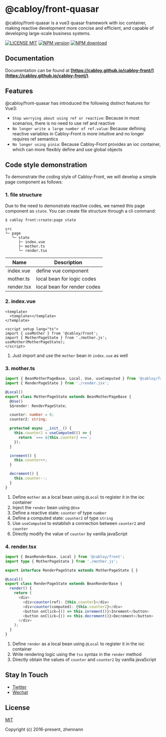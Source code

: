 # @cabloy/front-quasar

@cabloy/front-quasar is a vue3 quasar framework with ioc container, making reactive development more concise and efficient, and capable of developing large-scale business systems.

[![LICENSE MIT][license-image]][license-url]
[![NPM version][npm-image]][npm-url]
[![NPM download][download-image]][download-url]

[license-image]: https://img.shields.io/badge/license-MIT-blue.svg
[license-url]: https://github.com/cabloy/cabloy-front/blob/master/LICENSE
[npm-image]: https://img.shields.io/npm/v/@cabloy/front-quasar.svg?style=flat-square
[npm-url]: https://npmjs.com/package/@cabloy/front-quasar
[download-image]: https://img.shields.io/npm/dm/@cabloy/front-quasar?color=orange&label=npm%20downloads
[download-url]: https://npmjs.com/package/@cabloy/front-quasar

## Documentation

Documentation can be found at **[https://cabloy.github.io/cabloy-front/](https://cabloy.github.io/cabloy-front/)**.

## Features

@cabloy/front-quasar has introduced the following distinct features for Vue3:

- `Stop worrying about using ref or reactive`: Because in most scenarios, there is no need to use ref and reactive
- `No longer write a large number of ref.value`: Because defining reactive variables in Cabloy-Front is more intuitive and no longer requires ref semantics
- `No longer using pinia`: Because Cabloy-Front provides an ioc container, which can more flexibly define and use global objects

## Code style demonstration

To demonstrate the coding style of Cabloy-Front, we will develop a simple page component as follows:

### 1. file structure

Due to the need to demonstrate reactive codes, we named this page component as `state`. You can create file structure through a cli command:

```bash
$ cabloy front:create:page state
```

```
src
└─ page
   └─ state
      ├─ index.vue
      ├─ mother.ts
      └─ render.tsx
```

| Name       | Description                 |
| ---------- | --------------------------- |
| index.vue  | define vue component        |
| mother.ts  | local bean for logic codes  |
| render.tsx | local bean for render codes |

### 2. index.vue

```vue
<template>
  <template></template>
</template>

<script setup lang="ts">
import { useMother } from '@cabloy/front';
import { MotherPageState } from './mother.js';
useMother(MotherPageState);
</script>
```

1. Just import and use the `mother` bean in `index.vue` as well

### 3. mother.ts

```typescript
import { BeanMotherPageBase, Local, Use, useComputed } from '@cabloy/front';
import { RenderPageState } from './render.jsx';

@Local()
export class MotherPageState extends BeanMotherPageBase {
  @Use()
  $$render: RenderPageState;

  counter: number = 0;
  counter2: string;

  protected async __init__() {
    this.counter2 = useComputed(() => {
      return `=== ${this.counter} ===`;
    });
  }

  inrement() {
    this.counter++;
  }

  decrement() {
    this.counter--;
  }
}
```

1. Define `mother` as a local bean using `@Local` to register it in the ioc container
2. Inject the `render` bean using `@Use`
3. Define a reactive state: `counter` of type `number`
4. Define a computed state: `counter2` of type `string`
5. Use `useComputed` to establish a connection between `counter2` and `counter`
6. Directly modify the value of `counter` by vanilla javaScript

### 4. render.tsx

```typescript
import { BeanRenderBase, Local } from '@cabloy/front';
import type { MotherPageState } from './mother.js';

export interface RenderPageState extends MotherPageState { }

@Local()
export class RenderPageState extends BeanRenderBase {
  render() {
    return (
      <div>
        <div>counter(ref): {this.counter}</div>
        <div>counter(computed): {this.counter2}</div>
        <button onClick={() => this.inrement()}>Inrement</button>
        <button onClick={() => this.decrement()}>Decrement</button>
      </div>
    );
  }
}
```

1. Define `render` as a local bean using `@Local` to register it in the ioc container
2. Write rendering logic using the `tsx` syntax in the `render` method
3. Directly obtain the values of `counter` and `counter2` by vanilla javaScript

## Stay In Touch

- [Twitter](https://twitter.com/zhennann2024)
- [Wechat](./cabloy-docs/zh/assets/img/wx-zhennann.jpg)

## License

[MIT](./LICENSE)

Copyright (c) 2016-present, zhennann
